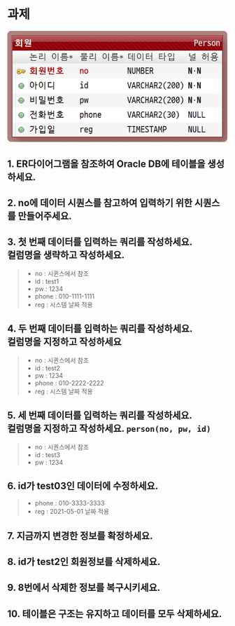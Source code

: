 # 과제

![ER다이어그램](./Person.png)
## 1. ER다이어그램을 참조하여 Oracle DB에 테이블을 생성하세요.

## 2. no에 데이터 시퀀스를 참고하여 입력하기 위한 시퀀스를 만들어주세요.

## 3. 첫 번째 데이터를 입력하는 쿼리를 작성하세요.<br>컬럼명을 생략하고 작성하세요.
> - no : 시퀸스에서 참조
> - id : test1
> - pw : 1234
> - phone : 010-1111-1111
> - reg : 시스템 날짜 적용

## 4. 두 번째 데이터를 입력하는 쿼리를 작성하세요.<br>컬럼명을 지정하고 작성하세요
> - no : 시퀸스에서 참조
> - id : test2
> - pw : 1234
> - phone : 010-2222-2222
> - reg : 시스템 날짜 적용

## 5. 세 번째 데이터를 입력하는 쿼리를 작성하세요.<br>컬럼명을 지정하고 작성하세요. `person(no, pw, id)`
> - no : 시퀀스에서 참조
> - id : test3
> - pw : 1234

## 6. id가 test03인 데이터에 수정하세요.
> - phone : 010-3333-3333
> - reg : 2021-05-01 날짜 적용

## 7. 지금까지 변경한 정보를 확정하세요.

## 8. id가 test2인 회원정보를 삭제하세요.

## 9. 8번에서 삭제한 정보를 복구시키세요.

## 10. 테이블은 구조는 유지하고 데이터를 모두 삭제하세요.
